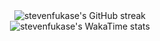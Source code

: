<div align="center">
  <img
    src="https://streak.stevenfukase.com/?user=stevenfukase&theme=highcontrast"
    alt="stevenfukase's GitHub streak"
  />
</div>
<div align="center">
  <img
    src="https://github-readme-stats.vercel.app/api/wakatime?username=stevenfukase&theme=highcontrast&title_color=fb8c00&custom_title=WakaTime+Stats&layout=compact&langs_count=8"
    alt="stevenfukase's WakaTime stats"
  />
</div>
